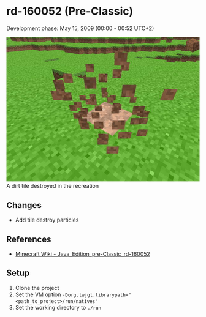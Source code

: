 # rd-160052 (Pre-Classic)
Development phase: May 15, 2009 (00:00 - 00:52 UTC+2)

![House](.assets/particles.jpg)<br>
A dirt tile destroyed in the recreation

## Changes
- Add tile destroy particles

## References
- [Minecraft Wiki - Java_Edition_pre-Classic_rd-160052](https://minecraft.gamepedia.com/Java_Edition_pre-Classic_rd-160052)

## Setup
1. Clone the project
2. Set the VM option ``-Dorg.lwjgl.librarypath="<path_to_project>/run/natives"``
3. Set the working directory to ``./run``